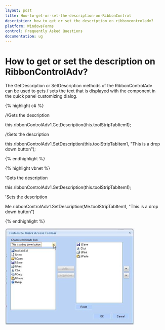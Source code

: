 ```yaml
---
layout: post
title: How-to-get-or-set-the-description-on-RibbonControl
description: how to get or set the description on ribboncontroladv?
platform: WindowsForms
control: Frequently Asked Questions
documentation: ug
---
```


# How to get or set the description on RibbonControlAdv?

The GetDescription or SetDescription methods of the RibbonControlAdv can be used to gets / sets the text that is displayed with the component in the quick panel customizing dialog. 

{% highlight c# %}

//Gets the description

this.ribbonControlAdv1.GetDescription(this.toolStripTabItem1);

//Sets the description

this.ribbonControlAdv1.SetDescription(this.toolStripTabItem1, "This is a drop down button");

{% endhighlight  %}

{% highlight vbnet %}

'Gets the description

this.ribbonControlAdv1.GetDescription(this.toolStripTabItem1);

'Sets the description

Me.ribbonControlAdv1.SetDescription(Me.toolStripTabItem1, "This is a drop down button")

{% endhighlight  %}

![](How-to-get-or-set-the-description-on-RibbonControl_images/How-to-get-or-set-the-description-on-RibbonControl_img1.jpeg)



